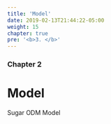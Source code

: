 ```yaml
---
title: 'Model'
date: 2019-02-13T21:44:22-05:00
weight: 15
chapter: true
pre: '<b>3. </b>'
---
```


### Chapter 2

# Model

Sugar ODM Model
